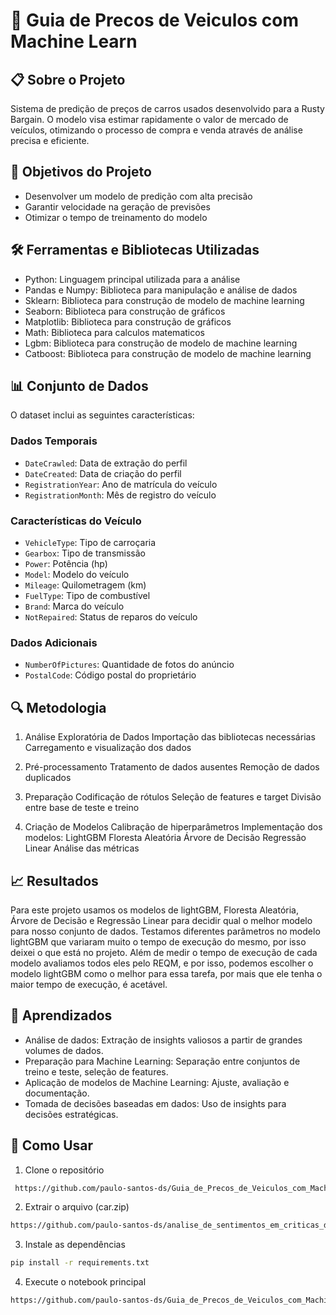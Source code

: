 # 🚗 Guia de Precos de Veiculos com Machine Learn


## 📋 Sobre o Projeto
Sistema de predição de preços de carros usados desenvolvido para a Rusty Bargain. O modelo visa estimar rapidamente o valor de mercado de veículos, otimizando o processo de compra e venda através de análise precisa e eficiente.

## 🎯 Objetivos do Projeto
- Desenvolver um modelo de predição com alta precisão
- Garantir velocidade na geração de previsões
- Otimizar o tempo de treinamento do modelo

## 🛠️ Ferramentas e Bibliotecas Utilizadas 
- Python: Linguagem principal utilizada para a análise
- Pandas e Numpy: Biblioteca para manipulação e análise de dados
- Sklearn: Biblioteca para construção de modelo de machine learning
- Seaborn: Biblioteca para construção de gráficos
- Matplotlib: Biblioteca para construção de gráficos
- Math: Biblioteca para calculos matematicos
- Lgbm: Biblioteca para construção de modelo de machine learning
- Catboost: Biblioteca para construção de modelo de machine learning

## 📊 Conjunto de Dados
O dataset inclui as seguintes características:


### Dados Temporais
- `DateCrawled`: Data de extração do perfil
- `DateCreated`: Data de criação do perfil
- `RegistrationYear`: Ano de matrícula do veículo
- `RegistrationMonth`: Mês de registro do veículo

### Características do Veículo
- `VehicleType`: Tipo de carroçaria
- `Gearbox`: Tipo de transmissão
- `Power`: Potência (hp)
- `Model`: Modelo do veículo
- `Mileage`: Quilometragem (km)
- `FuelType`: Tipo de combustível
- `Brand`: Marca do veículo
- `NotRepaired`: Status de reparos do veículo

### Dados Adicionais
- `NumberOfPictures`: Quantidade de fotos do anúncio
- `PostalCode`: Código postal do proprietário

## 🔍 Metodologia
1. Análise Exploratória de Dados
    Importação das bibliotecas necessárias
    Carregamento e visualização dos dados

2. Pré-processamento
    Tratamento de dados ausentes
    Remoção de dados duplicados

3. Preparação
    Codificação de rótulos
    Seleção de features e target
    Divisão entre base de teste e treino

4. Criação de Modelos
    Calibração de hiperparâmetros
    Implementação dos modelos:
        LightGBM
        Floresta Aleatória
        Árvore de Decisão
        Regressão Linear
    Análise das métricas

## 📈 Resultados

Para este projeto usamos os modelos de lightGBM, Floresta Aleatória, Árvore de Decisão e Regressão Linear para decidir qual o melhor modelo para nosso conjunto de dados. Testamos diferentes parâmetros no modelo lightGBM que variaram muito o tempo de execução do mesmo, por isso deixei o que está no projeto. Além de medir o tempo de execução de cada modelo avaliamos todos eles pelo REQM, e por isso, podemos escolher o modelo lightGBM como o melhor para essa tarefa, por mais que ele tenha o maior tempo de execução, é acetável.

## 📝 Aprendizados

- Análise de dados: Extração de insights valiosos a partir de grandes volumes de dados.
- Preparação para Machine Learning: Separação entre conjuntos de treino e teste, seleção de features.
- Aplicação de modelos de Machine Learning: Ajuste, avaliação e documentação.
- Tomada de decisões baseadas em dados: Uso de insights para decisões estratégicas.

## 🚀  Como Usar

1. Clone o repositório
```bash
 https://github.com/paulo-santos-ds/Guia_de_Precos_de_Veiculos_com_Machine_Learn
```

2. Extrair o arquivo (car.zip)
 ```bash
 https://github.com/paulo-santos-ds/analise_de_sentimentos_em_criticas_de_filmes

```
3. Instale as dependências
```bash
pip install -r requirements.txt
```

4. Execute o notebook principal
```bash
https://github.com/paulo-santos-ds/Guia_de_Precos_de_Veiculos_com_Machine_Learn/blob/main/car_data.ipynb
```